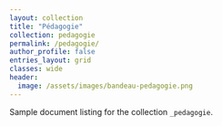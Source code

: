 ```yaml
---
layout: collection
title: "Pédagogie"
collection: pedagogie
permalink: /pedagogie/
author_profile: false
entries_layout: grid
classes: wide
header:
  image: /assets/images/bandeau-pedagogie.png
---
```


Sample document listing for the collection `_pedagogie`.
